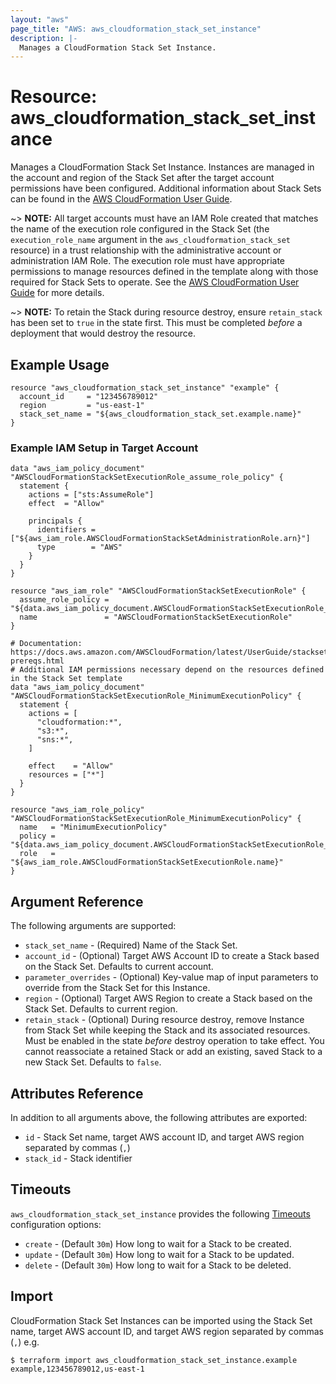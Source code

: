 ```yaml
---
layout: "aws"
page_title: "AWS: aws_cloudformation_stack_set_instance"
description: |-
  Manages a CloudFormation Stack Set Instance.
---
```


# Resource: aws_cloudformation_stack_set_instance

Manages a CloudFormation Stack Set Instance. Instances are managed in the account and region of the Stack Set after the target account permissions have been configured. Additional information about Stack Sets can be found in the [AWS CloudFormation User Guide](https://docs.aws.amazon.com/AWSCloudFormation/latest/UserGuide/what-is-cfnstacksets.html).

~> **NOTE:** All target accounts must have an IAM Role created that matches the name of the execution role configured in the Stack Set (the `execution_role_name` argument in the `aws_cloudformation_stack_set` resource) in a trust relationship with the administrative account or administration IAM Role. The execution role must have appropriate permissions to manage resources defined in the template along with those required for Stack Sets to operate. See the [AWS CloudFormation User Guide](https://docs.aws.amazon.com/AWSCloudFormation/latest/UserGuide/stacksets-prereqs.html) for more details.

~> **NOTE:** To retain the Stack during resource destroy, ensure `retain_stack` has been set to `true` in the state first. This must be completed _before_ a deployment that would destroy the resource.

## Example Usage

```hcl
resource "aws_cloudformation_stack_set_instance" "example" {
  account_id     = "123456789012"
  region         = "us-east-1"
  stack_set_name = "${aws_cloudformation_stack_set.example.name}"
}
```

### Example IAM Setup in Target Account

```hcl
data "aws_iam_policy_document" "AWSCloudFormationStackSetExecutionRole_assume_role_policy" {
  statement {
    actions = ["sts:AssumeRole"]
    effect  = "Allow"

    principals {
      identifiers = ["${aws_iam_role.AWSCloudFormationStackSetAdministrationRole.arn}"]
      type        = "AWS"
    }
  }
}

resource "aws_iam_role" "AWSCloudFormationStackSetExecutionRole" {
  assume_role_policy = "${data.aws_iam_policy_document.AWSCloudFormationStackSetExecutionRole_assume_role_policy.json}"
  name               = "AWSCloudFormationStackSetExecutionRole"
}

# Documentation: https://docs.aws.amazon.com/AWSCloudFormation/latest/UserGuide/stacksets-prereqs.html
# Additional IAM permissions necessary depend on the resources defined in the Stack Set template
data "aws_iam_policy_document" "AWSCloudFormationStackSetExecutionRole_MinimumExecutionPolicy" {
  statement {
    actions = [
      "cloudformation:*",
      "s3:*",
      "sns:*",
    ]

    effect    = "Allow"
    resources = ["*"]
  }
}

resource "aws_iam_role_policy" "AWSCloudFormationStackSetExecutionRole_MinimumExecutionPolicy" {
  name   = "MinimumExecutionPolicy"
  policy = "${data.aws_iam_policy_document.AWSCloudFormationStackSetExecutionRole_MinimumExecutionPolicy.json}"
  role   = "${aws_iam_role.AWSCloudFormationStackSetExecutionRole.name}"
}
```

## Argument Reference

The following arguments are supported:

* `stack_set_name` - (Required) Name of the Stack Set.
* `account_id` - (Optional) Target AWS Account ID to create a Stack based on the Stack Set. Defaults to current account.
* `parameter_overrides` - (Optional) Key-value map of input parameters to override from the Stack Set for this Instance.
* `region` - (Optional) Target AWS Region to create a Stack based on the Stack Set. Defaults to current region.
* `retain_stack` - (Optional) During resource destroy, remove Instance from Stack Set while keeping the Stack and its associated resources. Must be enabled in the state _before_ destroy operation to take effect. You cannot reassociate a retained Stack or add an existing, saved Stack to a new Stack Set. Defaults to `false`.

## Attributes Reference

In addition to all arguments above, the following attributes are exported:

* `id` - Stack Set name, target AWS account ID, and target AWS region separated by commas (`,`)
* `stack_id` - Stack identifier

## Timeouts

`aws_cloudformation_stack_set_instance` provides the following [Timeouts](/docs/configuration/resources.html#timeouts) configuration options:

* `create` - (Default `30m`) How long to wait for a Stack to be created.
* `update` - (Default `30m`) How long to wait for a Stack to be updated.
* `delete` - (Default `30m`) How long to wait for a Stack to be deleted.

## Import

CloudFormation Stack Set Instances can be imported using the Stack Set name, target AWS account ID, and target AWS region separated by commas (`,`) e.g.

```
$ terraform import aws_cloudformation_stack_set_instance.example example,123456789012,us-east-1
```
